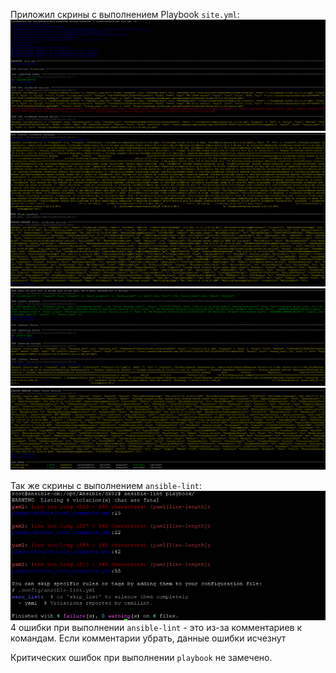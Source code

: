 Приложил скрины с выполнением Playbook `site.yml`:
![img](Images/1.png)
![img](Images/2.png)
![img](Images/3.png)
![img](Images/4.png)

Так же скрины с выполнением `ansible-lint`:
![img](Images/5.png)
4 ошибки при выполнении `ansible-lint` - это из-за комментариев к командам. Если комментарии убрать, данные ошибки исчезнут

Критических ошибок при выполнении `playbook` не замечено.
